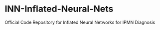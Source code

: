 # INN-Inflated-Neural-Nets
Official Code Repository for Inflated Neural Networks for IPMN Diagnosis
